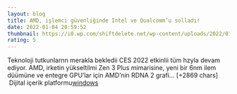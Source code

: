 ```yaml
--- 
layout: blog
title: AMD, işlemci güvenliğinde Intel ve Qualcomm’u solladı!
date: 2022-01-04 20:59:52
thumbnail: https://i0.wp.com/shiftdelete.net/wp-content/uploads/2022/01/amd-ryzen-6000-serisinin-bazi-ozellikleri-sizdirildi.webp?fit=1280%2C720&ssl=1
rating: 5
---
```

Teknoloji tutkunlarnn merakla bekledii CES 2022 etkinlii tüm hzyla devam ediyor. AMD, irketin yükseltilmi Zen 3 Plus mimarisine, yeni bir 6nm ilem düümüne ve entegre GPU’lar için AMD’nin RDNA 2 grafi… [+2869 chars]</br>&nbsp;Dijital içerik platformu<a href="https://www.techno-light.net/">windows</a>